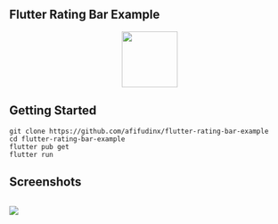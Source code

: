 ## Flutter Rating Bar Example

<p align="center">
  <img src="https://avatars.githubusercontent.com/u/94339143?v=4" width=100/>
</p>

## Getting Started

```
git clone https://github.com/afifudinx/flutter-rating-bar-example
cd flutter-rating-bar-example
flutter pub get
flutter run
```

## Screenshots

<p style="float: left;">
  <img src="https://github.com/afifudinx/Flutter-Example/Old/flutter-rating-bar-example/blob/main/screenshots/1.png"/>
</p>
